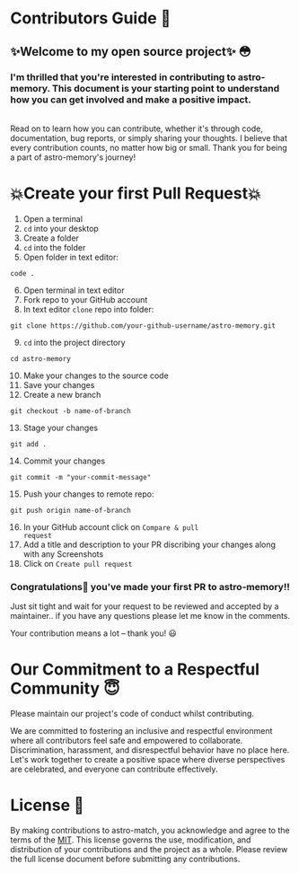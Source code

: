 # Contributors Guide 🔨
## ✨Welcome to my open source project✨ 😳

### I'm thrilled that you're interested in contributing to astro-memory. This document is your starting point to understand how you can get involved and make a positive impact.

<br>
Read on to learn how you can contribute, whether it's through code, documentation, bug reports, or simply sharing your thoughts. I believe that every contribution counts, no matter how big or small. Thank you for being a part of astro-memory's journey!

# 💥Create your first Pull Request💥

1. Open a terminal
2. <code>cd</code> into your desktop
3. Create a folder
4. <code>cd</code> into the folder
5. Open folder in text editor:
```
code .
```
6. Open terminal in text editor
7. Fork repo to your GitHub account
8. In text editor <code>clone</code> repo into folder:
```
git clone https://github.com/your-github-username/astro-memory.git
```
9. <code>cd</code> into the project directory 
```
cd astro-memory
```

10. Make your changes to the source code
11. Save your changes
12. Create a new branch
```
git checkout -b name-of-branch
```
13. Stage your changes
```
git add .
```
14. Commit your changes
```
git commit -m "your-commit-message"
```
15. Push your changes to remote repo:
```
git push origin name-of-branch
```
16. In your GitHub account click on <code>Compare & pull request</code>
17. Add a title and description to your PR discribing your changes along with any Screenshots
18. Click on <code>Create pull request</code>

### Congratulations🎈 you've made your first PR to astro-memory!!

Just sit tight and wait for your request to be reviewed and accepted by a maintainer.. if you have any questions please let me know in the comments. 

Your contribution means a lot – thank you! 😃

# Our Commitment to a Respectful Community 😇

Please maintain our project's code of conduct whilst contributing.

We are committed to fostering an inclusive and respectful environment where all contributors feel safe and empowered to collaborate. Discrimination, harassment, and disrespectful behavior have no place here. Let's work together to create a positive space where diverse perspectives are celebrated, and everyone can contribute effectively.


# License 📄

By making contributions to astro-match, you acknowledge and agree to the terms of the [MIT](LICENSE). This license governs the use, modification, and distribution of your contributions and the project as a whole. Please review the full license document before submitting any contributions.

